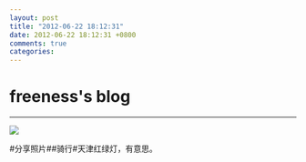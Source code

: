 ```yaml
---
layout: post
title: "2012-06-22 18:12:31"
date: 2012-06-22 18:12:31 +0800
comments: true
categories: 
---
```


# freeness's blog

----------

![](http://okqmqrbgo.bkt.clouddn.com/201206221812311.jpg)

>
\#分享照片\#\#骑行\#天津红绿灯，有意思。